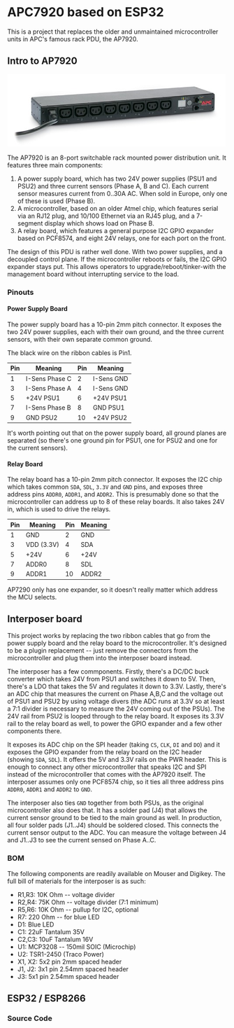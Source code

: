 # APC7920 based on ESP32

This is a project that replaces the older and unmaintained microcontroller
units in APC's famous rack PDU, the AP7920.

## Intro to AP7920

![image of AP7920](media/AP7920_SFR.jpg)

The AP7920 is an 8-port switchable rack mounted power distribution unit. It
features three main components:

1.  A power supply board, which has two 24V power supplies (PSU1 and PSU2) and
    three current sensors (Phase A, B and C). Each current sensor measures
    current from 0..30A AC. When sold in Europe, only one of these is used
    (Phase B).
1.  A microcontroller, based on an older Atmel chip, which features serial
    via an RJ12 plug, and 10/100 Ethernet via an RJ45 plug, and a 7-segment
    display which shows load on Phase B.
1.  A relay board, which features a general purpose I2C GPIO expander based on
    PCF8574, and eight 24V relays, one for each port on the front.

The design of this PDU is rather well done. With two power supplies, and a 
decoupled control plane. If the microcontroller reboots or fails, the I2C
GPIO expander stays put. This allows operators to upgrade/reboot/tinker-with
the management board without interrupting service to the load.

### Pinouts

#### Power Supply Board

The power supply board has a 10-pin 2mm pitch connector. It exposes the two
24V power supplies, each with their own ground, and the three current sensors,
with their own separate common ground.

The black wire on the ribbon cables is Pin1. 

Pin | Meaning | Pin | Meaning
--- | --- | --- | ---
1 | I-Sens Phase C | 2 | I-Sens GND
3 | I-Sens Phase A | 4 | I-Sens GND
5 | +24V PSU1 | 6 | +24V PSU1
7 | I-Sens Phase B | 8 | GND PSU1
9 | GND PSU2 | 10 | +24V PSU2

It's worth pointing out that on the power supply board, all ground planes
are separated (so there's one ground pin for PSU1, one for PSU2 and one for
the current sensors).

#### Relay Board

The relay board has a 10-pin 2mm pitch connector. It exposes the I2C chip
which takes common `SDA`, `SDL`, `3.3V` and `GND` pins, and exposes three
address pins `ADDR0`, `ADDR1`, and `ADDR2`. This is presumably done so that
the microcontroller can address up to 8 of these relay boards. It also takes
24V in, which is used to drive the relays.

Pin | Meaning | Pin | Meaning
--- | --- | --- | ---
1 | GND | 2 | GND
3 | VDD (3.3V) | 4 | SDA
5 | +24V | 6 | +24V
7 | ADDR0 | 8 | SDL
9 | ADDR1 | 10 | ADDR2

AP7290 only has one expander, so it doesn't really matter which address
the MCU selects.

## Interposer board

This project works by replacing the two ribbon cables that go from the power
supply board and the relay board to the microcontroller. It's designed to
be a plugin replacement -- just remove the connectors from the microcontroller
and plug them into the interposer board instead.

The interposer has a few commponents. Firstly, there's a DC/DC buck converter
which takes 24V from PSU1 and switches it down to 5V. Then, there's a LDO that
takes the 5V and regulates it down to 3.3V. Lastly, there's an ADC chip that
measures the current on Phase A,B,C and the voltage out of PSU1 and PSU2 by 
using voltage divers (the ADC runs at 3.3V so at least a 7:1 divider is necessary
to measure the 24V coming out of the PSUs). The 24V rail from PSU2 is looped
through to the relay board. It exposes its 3.3V rail to the relay board as
well, to power the GPIO expander and a few other components there.

It exposes its ADC chip on the SPI header (taking `CS`, `CLK`, `DI` and `DO`)
and it exposes the GPIO expander from the relay board on the I2C header
(showing `SDA`, `SDL`). It offers the 5V and 3.3V rails on the PWR header.
This is enough to connect any other microcontroller that speaks I2C and SPI
instead of the microcontroller that comes with the AP7920 itself. The
interposer assumes only one PCF8574 chip, so it ties all three address pins
`ADDR0`, `ADDR1` and `ADDR2` to `GND`.

The interposer also ties `GND` together from both PSUs, as the original
microcontroller also does that. It has a solder pad (J4) that allows the
current sensor ground to be tied to the main ground as well. In production,
all four solder pads (J1..J4) should be soldered closed. This connects the
current sensor output to the ADC. You can measure the voltage between J4
and J1..J3 to see the current sensed on Phase A..C.

### BOM

The following components are readily available on Mouser and Digikey. The
full bill of materials for the interposer is as such:

*   R1,R3: 10K Ohm -- voltage divider
*   R2,R4: 75K Ohm -- voltage divider (7:1 minimum)
*   R5,R6: 10K Ohm -- pullup for I2C, optional
*   R7: 220 Ohm -- for blue LED
*   D1: Blue LED 
*   C1: 22uF Tantalum 35V
*   C2,C3: 10uF Tantalum 16V
*   U1: MCP3208 -- 150mil SOIC (Microchip)
*   U2: TSR1-2450 (Traco Power)
*   X1, X2: 5x2 pin 2mm spaced header
*   J1, J2: 3x1 pin 2.54mm spaced header
*   J3: 5x1 pin 2.54mm spaced header

## ESP32 / ESP8266

### Source Code
